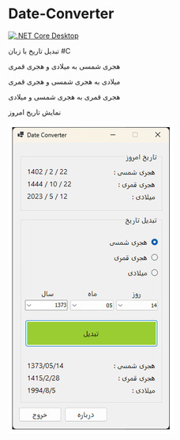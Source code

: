# Date-Converter

[![.NET Core Desktop](https://github.com/SajjadAemmi/Date-Converter/actions/workflows/dotnet-desktop.yml/badge.svg)](https://github.com/SajjadAemmi/Date-Converter/actions/workflows/dotnet-desktop.yml)

تبدیل تاریخ با زبان #C

هجری شمسی به میلادی و هجری قمری

میلادی به هجری شمسی و هجری قمری

هجری قمری به هجری شمسی و میلادی

نمایش تاریخ امروز 

![screenshot](screenshot.png)
